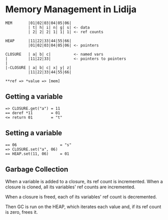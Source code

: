 # Memory Management in Lidija

    MEM       |01|02|03|04|05|06|
              | t| h| i| n| g| s| <- data
              | 2| 2| 2| 1| 1| 1| <- ref counts

    HEAP      |11|22|33|44|55|66|
              |01|02|03|04|05|06| <- pointers

    CLOSURE   | a| b| c|          <- named vars
    |         |11|22|33|          <- pointers to pointers
    |
    |-CLOSURE | a| b| c| x| y| z|
              |11|22|33|44|55|66|

    **ref => *value => [mem]

## Getting a variable

    => CLOSURE.get("a") = 11
    == deref *11        = 01
    <= return 01        = "t"

## Setting a variable

    == 06                   = "s"
    => CLOSURE.set("a", 06)
    == HEAP.set(11, 06)     = 01

## Garbage Collection

When a variable is added to a closure, its ref count
is incremented. When a closure is cloned,
all its variables' ref counts are incremented.

When a closure is freed, each of its variables'
ref count is decremented.

Then GC is run on the HEAP, which iterates each value
and, if its ref count is zero, frees it.
